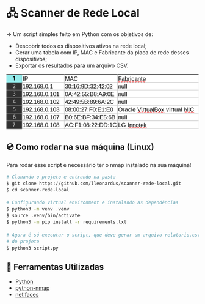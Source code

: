 # 🖧 Scanner de Rede Local

&rarr; Um script simples feito em Python com os objetivos de:

- Descobrir todos os dispositivos ativos na rede local;
- Gerar uma tabela com IP, MAC e Fabricante da placa de rede desses dispositivos;
- Exportar os resultados para um arquivo CSV.

![Exemplo de Output](./docs/images/output-exemplo.png)

## 💿 Como rodar na sua máquina (Linux)

Para rodar esse script é necessário ter o nmap instalado na sua
máquina!

```bash
# Clonando o projeto e entrando na pasta
$ git clone https://github.com/lleonardus/scanner-rede-local.git
$ cd scanner-rede-local

# Configurando virtual environment e instalando as dependências
$ python3 -m venv .venv
$ source .venv/bin/activate
$ python3 -m pip install -r requirements.txt

# Agora é só executar o script, que deve gerar um arquivo relatorio.csv na raiz
# do projeto
$ python3 script.py
```

## 🧰 Ferramentas Utilizadas

- [Python](https://docs.python.org/3/)
- [python-nmap](https://pypi.org/project/python-nmap/)
- [netifaces](https://pypi.org/project/netifaces/)
